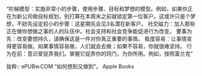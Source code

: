 “阶梯模型：实施非常小的步骤，使用步骤、目标和梦想的模型。例如，如果你正在为新公司做目标规划，别打算在本周末之前就锁定第一位客户。这或许只是个梦想，不妨先设定较小的步骤：这星期先会见3名潜在新客户。
社交磁力：加入那些正在做你想做之事的人的队伍中。社会支持和社会竞争能促进行为改变。
要事为先：改变要想持久，请确保这是一件对你真正重要的事情。
极度容易：让事情变得更容易做。如果事情容易做，人们就会去做；如果不容易，你就很难坚持。
行为在前：意识爱捉弄我们。掌握它捉弄你的窍门，为你所用。例如，按照富兰克”

抜粋:: ePUBw.COM  “如何想到又做到”。 Apple Books  
